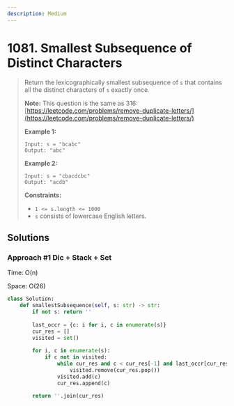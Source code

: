```yaml
---
description: Medium
---
```


# 1081. Smallest Subsequence of Distinct Characters

> Return the lexicographically smallest subsequence of `s` that contains all the distinct characters of `s` exactly once.
>
> **Note:** This question is the same as 316: [https://leetcode.com/problems/remove-duplicate-letters/](https://leetcode.com/problems/remove-duplicate-letters/)
>
> **Example 1:**
>
> ```text
> Input: s = "bcabc"
> Output: "abc"
> ```
>
> **Example 2:**
>
> ```text
> Input: s = "cbacdcbc"
> Output: "acdb"
> ```
>
> **Constraints:**
>
> * `1 <= s.length <= 1000`
> * `s` consists of lowercase English letters.

## Solutions

### Approach \#1 Dic + Stack + Set

Time: O\(n\)

Space: O\(26\)

```python
class Solution:
    def smallestSubsequence(self, s: str) -> str:
        if not s: return ''
        
        last_occr = {c: i for i, c in enumerate(s)}
        cur_res = []
        visited = set()
        
        for i, c in enumerate(s):
            if c not in visited:
                while cur_res and c < cur_res[-1] and last_occr[cur_res[-1]] > i:
                    visited.remove(cur_res.pop())
                visited.add(c)
                cur_res.append(c)
                
        return ''.join(cur_res)
```

